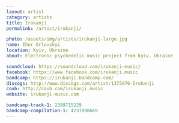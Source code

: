 ```yaml
---
layout: artist
category: artists
title: Irukanji
permalink: /artist/irukanji/

photo: /assets/img/artists/irukanji-large.jpg
name: Ihor Orlovskyi
location: Kyiv, Ukraine
about: Electronic psychedelic music project from Kyiv, Ukraine

soundcloud: https://soundcloud.com/irukanji-music/
facebook: https://www.facebook.com/irukanji.music
bandcamp: https://irukanji.bandcamp.com/
discogs: http://www.discogs.com/artist/1375976-Irukanji
coub: http://coub.com/irukanji.music
website: irukanji-music.com

bandcamp-track-1: 2389715229
bandcamp-compilation-1: 4231998669
---
```


